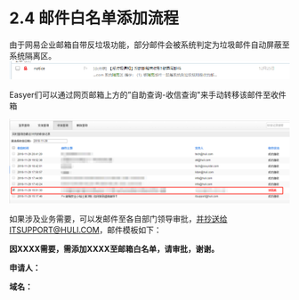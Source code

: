 # 2.4 邮件白名单添加流程

由于网易企业邮箱自带反垃圾功能，部分邮件会被系统判定为垃圾邮件自动屏蔽至系统隔离区。![](/assets/import197.png)

Easyer们可以通过网页邮箱上方的”自助查询-收信查询"来手动转移该邮件至收件箱

![](/assets/import194.png)

如果涉及业务需要，可以发邮件至各自部门领导审批，并抄送给ITSUPPORT@HULI.COM，邮件模板如下：



**因XXXX需要，需添加XXXX至邮箱白名单，请审批，谢谢。**

**申请人：**

**域名：**

